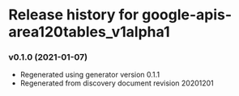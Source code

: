 # Release history for google-apis-area120tables_v1alpha1

### v0.1.0 (2021-01-07)

* Regenerated using generator version 0.1.1
* Regenerated from discovery document revision 20201201

